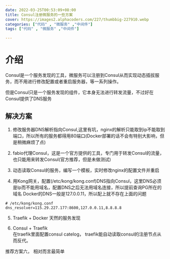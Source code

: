 ```yaml
---
date: 2022-03-25T00:53:09+08:00
title: Consul注册微服务的一些方案 
cover: https://images2.alphacoders.com/227/thumbbig-227910.webp
categories: ["代码" , "微服务" ,"中间件"]
tags: ["代码" , "微服务" ,"中间件"]

--- 
```

# 介绍
Consul是一个服务发现的工具，微服务可以注册到Consul从而实现动态插拔服务，而不用进行修改配置或者重启服务器，等一系列操作。

但是Consul只是一个服务发现的组件，它本身无法进行转发流量，不过好在Consul提供了DNS服务

[comment]: <> (那么有以下解决方案)
## 解决方案

1. 修改服务器DNS解析指向Consul,这里有坑，nginx的解析只能取到ip不能取到端口，所以所有的服务都得用80端口(Docker部署的话不会有特别大影响，但是稍微麻烦了点)

2. fabio代理Consul，这是一个官方提供的工具，专门用于转发Consul的流量，也只能用来转发Consul(官方推荐，但是未做测试)

3. 动态读取Consul的服务，编写一个模板，实时修改nginx的配置文件并重启

4.  用Kong网关，配置(/etc/kong/kong.conf)DNS指向Consul，这里DNS必须是Ip而不能用域名，配置DNS之后无法用域名连接，所以提前查询PG所在的域名
Docker的DNS一般是127.0.0.11，所以配上就不存在上面的问题
```
# /etc/kong/kong.conf
dns_resolver=115.29.227.177:8600,127.0.0.11,8.8.8.8
```

[comment]: <> (方案四是最推荐的，只是配置Kong比较麻烦)

5. Traefik + Docker 天然的服务发现 

6. Consul + Traefik  
在traefik里面配置consul catelog， traefik能自动读取consul的注册节点从而反代。


推荐方案六， 相对而言最简单

